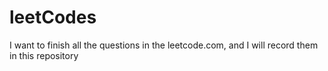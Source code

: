 leetCodes
=========

I want to finish all the questions in the leetcode.com, and I will record them in this repository

